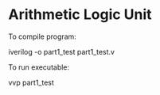 # Arithmetic Logic Unit

To compile program:

iverilog -o part1_test part1_test.v

To run executable:

vvp part1_test

